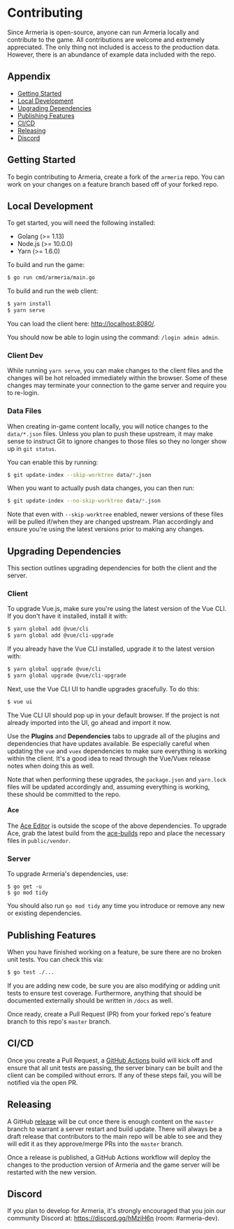 # Contributing

Since Armeria is open-source, anyone can run Armeria locally and contribute to the game. All
contributions are welcome and extremely appreciated. The only thing not included is access to the
production data. However, there is an abundance of example data included with the repo.

## Appendix

- [Getting Started](#getting-started)
- [Local Development](#local-development)
- [Upgrading Dependencies](#upgrading-dependencies)
- [Publishing Features](#publishing-features)
- [CI/CD](#cicd)
- [Releasing](#releasing)
- [Discord](#discord)

## Getting Started

To begin contributing to Armeria, create a fork of the `armeria` repo. You can work on your changes
on a feature branch based off of your forked repo.

## Local Development

To get started, you will need the following installed:

- Golang (>= 1.13)
- Node.js (>= 10.0.0)
- Yarn (>= 1.6.0)

To build and run the game:

```bash
$ go run cmd/armeria/main.go
```

To build and run the web client:

```bash
$ yarn install
$ yarn serve
```

You can load the client here: [http://localhost:8080/](http://localhost:8080/).

You should now be able to login using the command: `/login admin admin`.

### Client Dev

While running `yarn serve`, you can make changes to the client files and the changes will be hot
reloaded immediately within the browser. Some of these changes may terminate your connection to the
game server and require you to re-login.

### Data Files

When creating in-game content locally, you will notice changes to the `data/*.json` files. Unless
you plan to push these upstream, it may make sense to instruct Git to ignore changes to those files
so they no longer show up in `git status`.

You can enable this by running:

```bash
$ git update-index --skip-worktree data/*.json
```

When you want to actually push data changes, you can then run:

```bash
$ git update-index --no-skip-worktree data/*.json
```

Note that even with `--skip-worktree` enabled, newer versions of these files will be pulled if/when
they are changed upstream. Plan accordingly and ensure you're using the latest versions prior to
making any changes.

## Upgrading Dependencies

This section outlines upgrading dependencies for both the client and the server.

### Client

To upgrade Vue.js, make sure you're using the latest version of the Vue CLI. If you don't have it
installed, install it with:

```bash
$ yarn global add @vue/cli
$ yarn global add @vue/cli-upgrade
```

If you already have the Vue CLI installed, upgrade it to the latest version with:

```bash
$ yarn global upgrade @vue/cli
$ yarn global upgrade @vue/cli-upgrade
```

Next, use the Vue CLI UI to handle upgrades gracefully. To do this:

```bash
$ vue ui
```

The Vue CLI UI should pop up in your default browser. If the project is not already imported into
the UI, go ahead and import it now.

Use the **Plugins** and **Dependencies** tabs to upgrade all of the plugins and dependencies that
have updates available. Be especially careful when updating the `vue` and `vuex` dependencies to
make sure everything is working within the client. It's a good idea to read through the Vue/Vuex
release notes when doing this as well.

Note that when performing these upgrades, the `package.json` and `yarn.lock` files will be updated
accordingly and, assuming everything is working, these should be committed to the repo.

#### Ace

The [Ace Editor](https://ace.c9.io/#nav=about) is outside the scope of the above dependencies. To
upgrade Ace, grab the latest build from the
[ace-builds](https://github.com/ajaxorg/ace-builds/releases) repo and place the necessary files in
`public/vendor`.

### Server

To upgrade Armeria's dependencies, use:

```
$ go get -u
$ go mod tidy
```

You should also run `go mod tidy` any time you introduce or remove any new or existing dependencies.

## Publishing Features

When you have finished working on a feature, be sure there are no broken unit tests. You can check
this via:

```bash
$ go test ./...
```

If you are adding new code, be sure you are also modifying or adding unit tests to ensure test
coverage. Furthermore, anything that should be documented externally should be written in `/docs` as
well.

Once ready, create a Pull Request (PR) from your forked repo's feature branch to this repo's
`master` branch.

## CI/CD

Once you create a Pull Request, a [GitHub Actions](https://github.com/heyitsmdr/armeria/actions)
build will kick off and ensure that all unit tests are passing, the server binary can be built and
the client can be compiled without errors. If any of these steps fail, you will be notified via the
open PR.

## Releasing

A GitHub [release](https://github.com/heyitsmdr/armeria/releases) will be cut once there is enough
content on the `master` branch to warrant a server restart and build update. There will always be a
draft release that contributors to the main repo will be able to see and they will edit it as they
approve/merge PRs into the `master` branch.

Once a release is published, a GitHub Actions workflow will deploy the changes to the production
version of Armeria and the game server will be restarted with the new version.

## Discord

If you plan to develop for Armeria, it's strongly encouraged that you join our community Discord at:
https://discord.gg/hMzjH6n (room: #armeria-dev).
